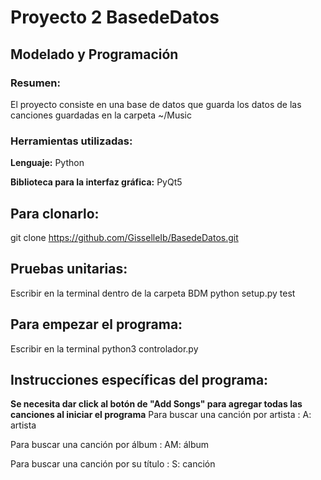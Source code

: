 # Proyecto 2 BasedeDatos 
## Modelado y Programación

### Resumen: ###
El proyecto consiste en una base de datos que guarda los datos de las canciones guardadas en la carpeta ~/Music

### Herramientas utilizadas: ###
**Lenguaje:** 
Python

**Biblioteca para la interfaz gráfica:** 
PyQt5

## Para clonarlo: ##
git clone https://github.com/GisselleIb/BasedeDatos.git

## Pruebas unitarias: ##
Escribir en la terminal dentro de la carpeta BDM python setup.py test

## Para empezar el programa: ##
Escribir en la terminal python3 controlador.py

## Instrucciones específicas del programa: ##
**Se necesita dar click al botón de "Add Songs" para agregar todas las canciones al iniciar el programa**
Para buscar una canción por artista : A: artista

Para buscar una canción por álbum : AM: álbum

Para buscar una canción por su título : S: canción
